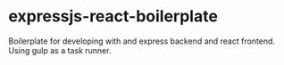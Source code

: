 # expressjs-react-boilerplate
Boilerplate for developing with and express backend and react frontend. Using gulp as a task runner.
